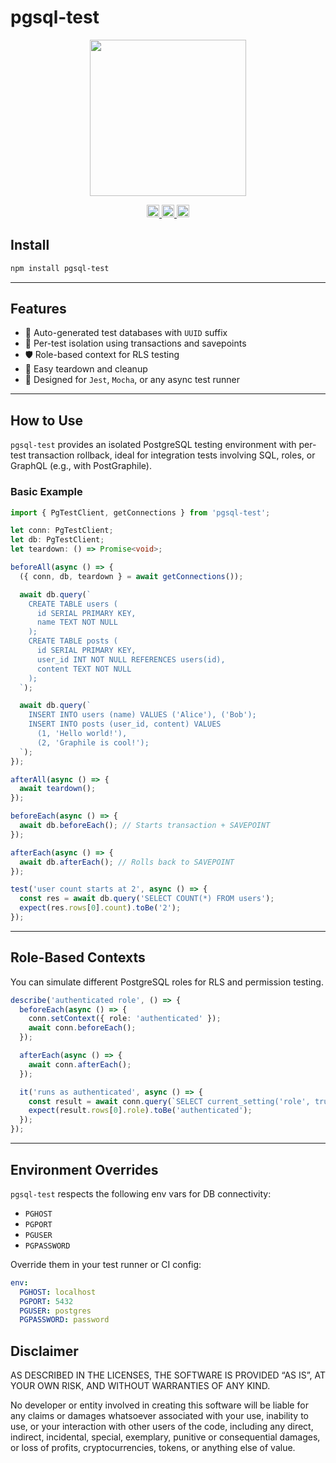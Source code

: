 # pgsql-test

<p align="center" width="100%">
  <img height="250" src="https://github.com/user-attachments/assets/d0456af5-b6e9-422e-a45d-2574d5be490f" />
</p>

<p align="center" width="100%">
  <a href="https://github.com/launchql/launchql-2.0/actions/workflows/run-tests.yaml">
    <img height="20" src="https://github.com/launchql/launchql-2.0/actions/workflows/run-tests.yaml/badge.svg" />
  </a>
  <a href="https://github.com/launchql/launchql-2.0/blob/main/LICENSE-MIT">
    <img height="20" src="https://img.shields.io/badge/license-MIT-blue.svg"/>
  </a>
  <a href="https://www.npmjs.com/package/pgsql-test">
    <img height="20" src="https://img.shields.io/github/package-json/v/launchql/launchql-2.0?filename=packages%2Fpgsql-test%2Fpackage.json"/>
  </a>
</p>

## Install

```sh
npm install pgsql-test
```
---

## Features

* 🧪 Auto-generated test databases with `UUID` suffix
* 🔄 Per-test isolation using transactions and savepoints
* 🛡️ Role-based context for RLS testing
* 🧹 Easy teardown and cleanup
* 🧰 Designed for `Jest`, `Mocha`, or any async test runner

---

## How to Use

`pgsql-test` provides an isolated PostgreSQL testing environment with per-test transaction rollback, ideal for integration tests involving SQL, roles, or GraphQL (e.g., with PostGraphile).

### Basic Example

```ts
import { PgTestClient, getConnections } from 'pgsql-test';

let conn: PgTestClient;
let db: PgTestClient;
let teardown: () => Promise<void>;

beforeAll(async () => {
  ({ conn, db, teardown } = await getConnections());

  await db.query(`
    CREATE TABLE users (
      id SERIAL PRIMARY KEY,
      name TEXT NOT NULL
    );
    CREATE TABLE posts (
      id SERIAL PRIMARY KEY,
      user_id INT NOT NULL REFERENCES users(id),
      content TEXT NOT NULL
    );
  `);

  await db.query(`
    INSERT INTO users (name) VALUES ('Alice'), ('Bob');
    INSERT INTO posts (user_id, content) VALUES
      (1, 'Hello world!'),
      (2, 'Graphile is cool!');
  `);
});

afterAll(async () => {
  await teardown();
});

beforeEach(async () => {
  await db.beforeEach(); // Starts transaction + SAVEPOINT
});

afterEach(async () => {
  await db.afterEach(); // Rolls back to SAVEPOINT
});

test('user count starts at 2', async () => {
  const res = await db.query('SELECT COUNT(*) FROM users');
  expect(res.rows[0].count).toBe('2');
});
```

---

## Role-Based Contexts

You can simulate different PostgreSQL roles for RLS and permission testing.

```ts
describe('authenticated role', () => {
  beforeEach(async () => {
    conn.setContext({ role: 'authenticated' });
    await conn.beforeEach();
  });

  afterEach(async () => {
    await conn.afterEach();
  });

  it('runs as authenticated', async () => {
    const result = await conn.query(`SELECT current_setting('role', true) AS role`);
    expect(result.rows[0].role).toBe('authenticated');
  });
});
```

---

## Environment Overrides

`pgsql-test` respects the following env vars for DB connectivity:

* `PGHOST`
* `PGPORT`
* `PGUSER`
* `PGPASSWORD`

Override them in your test runner or CI config:

```yaml
env:
  PGHOST: localhost
  PGPORT: 5432
  PGUSER: postgres
  PGPASSWORD: password
```

## Disclaimer

AS DESCRIBED IN THE LICENSES, THE SOFTWARE IS PROVIDED “AS IS”, AT YOUR OWN RISK, AND WITHOUT WARRANTIES OF ANY KIND.

No developer or entity involved in creating this software will be liable for any claims or damages whatsoever associated with your use, inability to use, or your interaction with other users of the code, including any direct, indirect, incidental, special, exemplary, punitive or consequential damages, or loss of profits, cryptocurrencies, tokens, or anything else of value.
